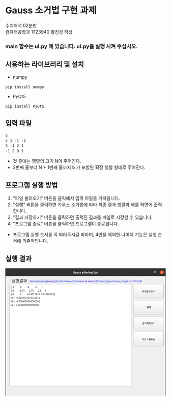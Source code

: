 # Gauss 소거법 구현 과제

수치해석 02분반<br>
컴퓨터공학과 1723940 황진성 작성<br>

### main 함수는 ui.py 에 있습니다. ui.py를 실행 시켜 주십시오.

## 사용하는 라이브러리 및 설치

- numpy
```text
pip install numpy
```

- PyQt5
```text
pip install PyQt5
```

## 입력 파일

```text
3
4 1 -1 -2
3 -1 2 1
-1 2 3 1
```
- 첫 줄에는 행렬의 크기 N이 주어진다.
- 2번째 줄부터 N + 1번째 줄까지 b 가 포함된 확장 행렬 형태로 주어진다.

## 프로그램 실행 방법

1. "파일 불러오기" 버튼을 클릭해서 입력 파일을 가져옵니다.
2. "실행" 버튼을 클릭하면 가우스 소거법에 따라 최종 결과 행렬과 해를 화면에 출력합니다.
3. "결과 저장하기" 버튼을 클릭하면 출력된 결과를 파일로 저장할 수 있습니다.
4. "프로그램 종료" 버튼을 클릭하면 프로그램이 종료됩니다.

- 프로그램 실행 순서를 꼭 따라주시길 바라며, 4번을 제외한 나머지 기능은 실행 순서에 의존적입니다.

## 실행 결과

![gauss실행결과](./gauss-실행결과.png)